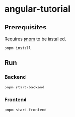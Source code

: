 # angular-tutorial

## Prerequisites

Requires [pnpm](https://pnpm.io) to be installed.

```
pnpm install
```

## Run

### Backend

```
pnpm start-backend
```

### Frontend

```
pnpm start-frontend
```
